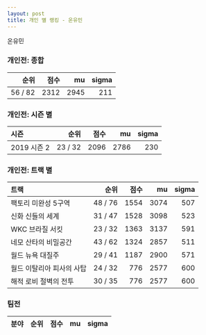 ```yaml
---
layout: post
title: 개인 별 랭킹 - 온유민
---
```


온유민

### 개인전: 종합

| 순위 | 점수 | mu | sigma |
|---:|---:|---:|---:|
| 56 / 82 | 2312 | 2945 | 211 |

### 개인전: 시즌 별

| 시즌 | 순위 | 점수 | mu | sigma |
|:---|---:|---:|---:|---:|
| 2019 시즌 2 | 23 / 32 | 2096 | 2786 | 230 |

### 개인전: 트랙 별

| 트랙 | 순위 | 점수 | mu | sigma |
|:---|---:|---:|---:|---:|
| 팩토리 미완성 5구역 | 48 / 76 | 1554 | 3074 | 507 |
| 신화 신들의 세계 | 31 / 47 | 1528 | 3098 | 523 |
| WKC 브라질 서킷 | 23 / 32 | 1363 | 3137 | 591 |
| 네모 산타의 비밀공간 | 43 / 62 | 1324 | 2857 | 511 |
| 월드 뉴욕 대질주 | 29 / 41 | 1187 | 2900 | 571 |
| 월드 이탈리아 피사의 사탑 | 24 / 32 | 776 | 2577 | 600 |
| 해적 로비 절벽의 전투 | 30 / 35 | 776 | 2577 | 600 |

### 팀전

| 분야 | 순위 | 점수 | mu | sigma |
|:---|---:|---:|---:|---:|
